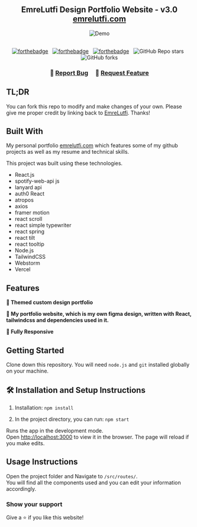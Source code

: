 <h2 align="center">
  EmreLutfi Design Portfolio Website - v3.0<br/>
  <a href="https://emrelutfi.com" target="_blank">emrelutfi.com</a>
</h2>
<div align="center">
  <img alt="Demo" src="https://github.com/lutfiEmre/portfolio-website/assets/58309253/799c856f-af7b-4a8b-978f-ab407bfcc5e8" />
</div>

<br/>

<center>

[![forthebadge](https://forthebadge.com/images/badges/built-with-love.svg)](https://forthebadge.com) &nbsp;
[![forthebadge](https://forthebadge.com/images/badges/made-with-javascript.svg)](https://forthebadge.com) &nbsp;
[![forthebadge](https://forthebadge.com/images/badges/open-source.svg)](https://forthebadge.com) &nbsp;
![GitHub Repo stars](https://img.shields.io/github/stars/soumyajit4419/Portfolio?color=red&logo=github&style=for-the-badge) &nbsp;
![GitHub forks](https://img.shields.io/github/forks/soumyajit4419/Portfolio?color=red&logo=github&style=for-the-badge)

</center>

<h3 align="center">
    🔹
    <a href="https://github.com/lutfiEmre/portfolio-website/issues">Report Bug</a> &nbsp; &nbsp;
    🔹
    <a href="https://github.com/lutfiEmre/portfolio-website/issues">Request Feature</a>
</h3>

## TL;DR

You can fork this repo to modify and make changes of your own. Please give me proper credit by linking back to [EmreLutfi](https://github.com/lutfiEmre/portfolio-website). Thanks!

## Built With

My personal portfolio <a href="https://emrelutfi.com" target="_blank">emrelutfi.com</a> which features some of my github projects as well as my resume and technical skills.<br/>

This project was built using these technologies.

- React.js
- spotify-web-api js
- lanyard api
- auth0 React
- atropos
- axios
- framer motion
- react scroll
- react simple typewriter
- react spring
- react tilt
- react tooltip
- Node.js
- TailwindCSS
- Webstorm
- Vercel

## Features

**📖 Themed custom design portfolio**

**🎨 My portfolio website, which is my own figma design, written with React, tailwindcss and dependencies used in it.**

**📱 Fully Responsive**

## Getting Started

Clone down this repository. You will need `node.js` and `git` installed globally on your machine.

## 🛠 Installation and Setup Instructions

1. Installation: `npm install`

2. In the project directory, you can run: `npm start`

Runs the app in the development mode.\
Open [http://localhost:3000](http://localhost:3000) to view it in the browser.
The page will reload if you make edits.

## Usage Instructions

Open the project folder and Navigate to `/src/routes/`. <br/>
You will find all the components used and you can edit your information accordingly.

### Show your support

Give a ⭐ if you like this website!
